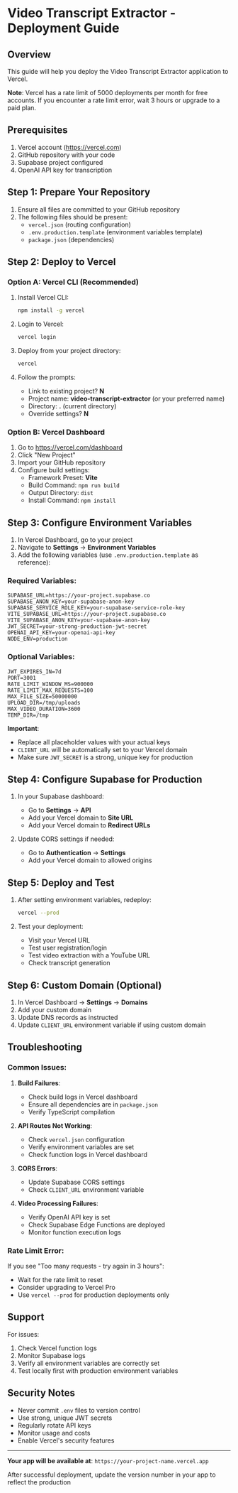 # Video Transcript Extractor - Deployment Guide

## Overview
This guide will help you deploy the Video Transcript Extractor application to Vercel.

**Note**: Vercel has a rate limit of 5000 deployments per month for free accounts. If you encounter a rate limit error, wait 3 hours or upgrade to a paid plan.

## Prerequisites
1. Vercel account (https://vercel.com)
2. GitHub repository with your code
3. Supabase project configured
4. OpenAI API key for transcription

## Step 1: Prepare Your Repository

1. Ensure all files are committed to your GitHub repository
2. The following files should be present:
   - `vercel.json` (routing configuration)
   - `.env.production.template` (environment variables template)
   - `package.json` (dependencies)

## Step 2: Deploy to Vercel

### Option A: Vercel CLI (Recommended)

1. Install Vercel CLI:
   ```bash
   npm install -g vercel
   ```

2. Login to Vercel:
   ```bash
   vercel login
   ```

3. Deploy from your project directory:
   ```bash
   vercel
   ```

4. Follow the prompts:
   - Link to existing project? **N**
   - Project name: **video-transcript-extractor** (or your preferred name)
   - Directory: **.** (current directory)
   - Override settings? **N**

### Option B: Vercel Dashboard

1. Go to https://vercel.com/dashboard
2. Click "New Project"
3. Import your GitHub repository
4. Configure build settings:
   - Framework Preset: **Vite**
   - Build Command: `npm run build`
   - Output Directory: `dist`
   - Install Command: `npm install`

## Step 3: Configure Environment Variables

1. In Vercel Dashboard, go to your project
2. Navigate to **Settings** → **Environment Variables**
3. Add the following variables (use `.env.production.template` as reference):

### Required Variables:
```
SUPABASE_URL=https://your-project.supabase.co
SUPABASE_ANON_KEY=your-supabase-anon-key
SUPABASE_SERVICE_ROLE_KEY=your-supabase-service-role-key
VITE_SUPABASE_URL=https://your-project.supabase.co
VITE_SUPABASE_ANON_KEY=your-supabase-anon-key
JWT_SECRET=your-strong-production-jwt-secret
OPENAI_API_KEY=your-openai-api-key
NODE_ENV=production
```

### Optional Variables:
```
JWT_EXPIRES_IN=7d
PORT=3001
RATE_LIMIT_WINDOW_MS=900000
RATE_LIMIT_MAX_REQUESTS=100
MAX_FILE_SIZE=50000000
UPLOAD_DIR=/tmp/uploads
MAX_VIDEO_DURATION=3600
TEMP_DIR=/tmp
```

**Important**: 
- Replace all placeholder values with your actual keys
- `CLIENT_URL` will be automatically set to your Vercel domain
- Make sure `JWT_SECRET` is a strong, unique key for production

## Step 4: Configure Supabase for Production

1. In your Supabase dashboard:
   - Go to **Settings** → **API**
   - Add your Vercel domain to **Site URL**
   - Add your Vercel domain to **Redirect URLs**

2. Update CORS settings if needed:
   - Go to **Authentication** → **Settings**
   - Add your Vercel domain to allowed origins

## Step 5: Deploy and Test

1. After setting environment variables, redeploy:
   ```bash
   vercel --prod
   ```

2. Test your deployment:
   - Visit your Vercel URL
   - Test user registration/login
   - Test video extraction with a YouTube URL
   - Check transcript generation

## Step 6: Custom Domain (Optional)

1. In Vercel Dashboard → **Settings** → **Domains**
2. Add your custom domain
3. Update DNS records as instructed
4. Update `CLIENT_URL` environment variable if using custom domain

## Troubleshooting

### Common Issues:

1. **Build Failures**:
   - Check build logs in Vercel dashboard
   - Ensure all dependencies are in `package.json`
   - Verify TypeScript compilation

2. **API Routes Not Working**:
   - Check `vercel.json` configuration
   - Verify environment variables are set
   - Check function logs in Vercel dashboard

3. **CORS Errors**:
   - Update Supabase CORS settings
   - Check `CLIENT_URL` environment variable

4. **Video Processing Failures**:
   - Verify OpenAI API key is set
   - Check Supabase Edge Functions are deployed
   - Monitor function execution logs

### Rate Limit Error:
If you see "Too many requests - try again in 3 hours":
- Wait for the rate limit to reset
- Consider upgrading to Vercel Pro
- Use `vercel --prod` for production deployments only

## Support

For issues:
1. Check Vercel function logs
2. Monitor Supabase logs
3. Verify all environment variables are correctly set
4. Test locally first with production environment variables

## Security Notes

- Never commit `.env` files to version control
- Use strong, unique JWT secrets
- Regularly rotate API keys
- Monitor usage and costs
- Enable Vercel's security features

---

**Your app will be available at**: `https://your-project-name.vercel.app`

After successful deployment, update the version number in your app to reflect the production